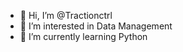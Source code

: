 - 👋 Hi, I’m @Tractionctrl
- 👀 I’m interested in Data Management
- 🌱 I’m currently learning Python

<!---
Tractionctrl/Tractionctrl is a ✨ special ✨ repository because its `README.md` (this file) appears on your GitHub profile.
You can click the Preview link to take a look at your changes.
--->
